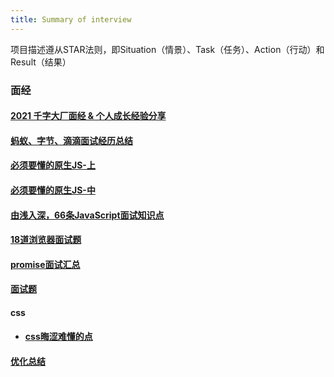 ```yaml
---
title: Summary of interview
---
```


项目描述遵从STAR法则，即Situation（情景）、Task（任务）、Action（行动）和Result（结果）


### 面经
#### [2021 千字大厂面经 & 个人成长经验分享](https://juejin.cn/post/6922290178836922381)
#### [蚂蚁、字节、滴滴面试经历总结](https://juejin.im/post/6844904161830502407)

#### [必须要懂的原生JS-上](https://juejin.im/post/6844903815053852685)
#### [必须要懂的原生JS-中](https://juejin.im/post/6844903828093927431)
#### [由浅入深，66条JavaScript面试知识点](https://juejin.cn/post/6844904200917221389)
#### [18道浏览器面试题](https://juejin.im/post/6854573215830933512)
#### [promise面试汇总](https://zhuanlan.zhihu.com/p/288384170)
#### [面试题](https://github.com/mqyqingfeng/frontend-interview-question-and-answer/issues)
#### css
 - #### [css晦涩难懂的点](https://juejin.cn/post/6888102016007176200)

#### [优化总结](https://juejin.im/post/6892994632968306702)
